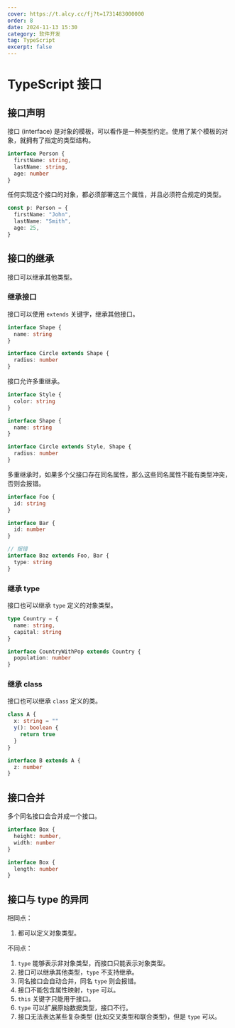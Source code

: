 ```yaml
---
cover: https://t.alcy.cc/fj?t=1731483000000
order: 8
date: 2024-11-13 15:30
category: 软件开发
tag: TypeScript
excerpt: false
---
```


# TypeScript 接口

## 接口声明

接口 (interface) 是对象的模板，可以看作是一种类型约定。使用了某个模板的对象，就拥有了指定的类型结构。

```TypeScript
interface Person {
  firstName: string,
  lastName: string,
  age: number
}
```

任何实现这个接口的对象，都必须部署这三个属性，并且必须符合规定的类型。

```TypeScript
const p: Person = {
  firstName: "John",
  lastName: "Smith",
  age: 25,
}
```

## 接口的继承

接口可以继承其他类型。

### 继承接口

接口可以使用 `extends` 关键字，继承其他接口。

```TypeScript
interface Shape {
  name: string
}

interface Circle extends Shape {
  radius: number
}
```

接口允许多重继承。

```TypeScript
interface Style {
  color: string
}

interface Shape {
  name: string
}

interface Circle extends Style, Shape {
  radius: number
}
```

多重继承时，如果多个父接口存在同名属性，那么这些同名属性不能有类型冲突，否则会报错。

```TypeScript
interface Foo {
  id: string
}

interface Bar {
  id: number
}

// 报错
interface Baz extends Foo, Bar {
  type: string
}
```

### 继承 type

接口也可以继承 `type` 定义的对象类型。

```TypeScript
type Country = {
  name: string,
  capital: string
}

interface CountryWithPop extends Country {
  population: number
}
```

### 继承 class

接口也可以继承 `class` 定义的类。

```TypeScript
class A {
  x: string = ""
  y(): boolean {
    return true
  }
}

interface B extends A {
  z: number
}
```

## 接口合并

多个同名接口会合并成一个接口。

```TypeScript
interface Box {
  height: number,
  width: number
}

interface Box {
  length: number
}
```

## 接口与 type 的异同

相同点：
1. 都可以定义对象类型。

不同点：
1. `type` 能够表示非对象类型，而接口只能表示对象类型。
2. 接口可以继承其他类型，`type` 不支持继承。
3. 同名接口会自动合并，同名 `type` 则会报错。
4. 接口不能包含属性映射，`type` 可以。
5. `this` 关键字只能用于接口。
6. `type` 可以扩展原始数据类型，接口不行。
7. 接口无法表达某些复杂类型 (比如交叉类型和联合类型)，但是 `type` 可以。